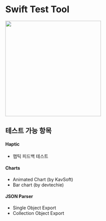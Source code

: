 #  Swift Test Tool

<img src="https://github.com/heonha/SwiftTestTool/assets/60867281/39d6f7ef-682e-464f-a3ad-ab340be344a1" width="300">

## 테스트 가능 항목

#### Haptic
- 햅틱 피드백 테스트

#### Charts
- Animated Chart (by KavSoft)
- Bar chart (by devtechie)

#### JSON Parser
- Single Object Export
- Collection Object Export
